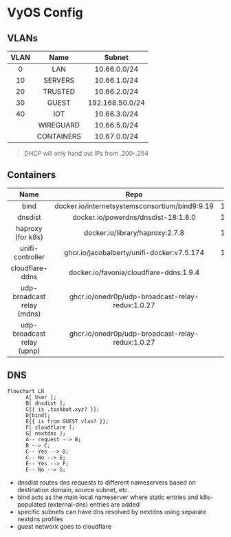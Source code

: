 # VyOS Config

## VLANs

| VLAN | Name       | Subnet          |
| :-:  | :-:        | :-:             |
| 0    | LAN        | 10.66.0.0/24    |
| 10   | SERVERS    | 10.66.1.0/24    |
| 20   | TRUSTED    | 10.66.2.0/24    |
| 30   | GUEST      | 192.168.50.0/24 |
| 40   | IOT        | 10.66.3.0/24    |
|      | WIREGUARD  | 10.66.5.0/24    |
|      | CONTAINERS | 10.67.0.0/24    |

> DHCP will only hand out IPs from .200-.254

## Containers

| Name                       | Repo                                             | IP        |
| :-:                        | :-:                                              | :-:       |
| bind                       | docker.io/internetsystemsconsortium/bind9:9.19   | 10.67.0.2 |
| dnsdist                    | docker.io/powerdns/dnsdist-18:1.8.0              | 10.67.0.3 |
| haproxy (for k8s)          | docker.io/library/haproxy:2.7.8                  | 10.67.0.4 |
| unifi-controller           | ghcr.io/jacobalberty/unifi-docker:v7.5.174       | 10.67.0.5 |
| cloudflare-ddns            | docker.io/favonia/cloudflare-ddns:1.9.4          |           |
| udp-broadcast relay (mdns) | ghcr.io/onedr0p/udp-broadcast-relay-redux:1.0.27 |           |
| udp-broadcast relay (upnp) | ghcr.io/onedr0p/udp-broadcast-relay-redux:1.0.27 |           |

## DNS

```mermaid
flowchart LR
      A[ User ];
      B[ dnsdist ];
      C{{ is .toskbot.xyz? }};
      D[bind];
      E{{ is from GUEST vlan? }};
      F[ cloudflare ];
      G[ nextdns ];
      A-- request --> B;
      B --> C;
      C-- Yes --> D;
      C-- No --> E;
      E-- Yes --> F;
      E-- No --> G;
```

- dnsdist routes dns requests to different nameservers based on destination domain, source subnet, etc.
- bind acts as the main local nameserver where static entries and k8s-populated (external-dns) entries are added
- specific subnets can have dns resolved by nextdns using separate nextdns profiles
- guest network goes to cloudflare
